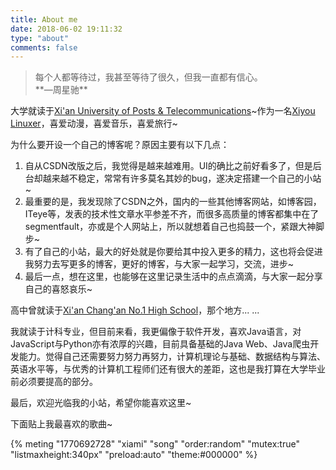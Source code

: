 ```yaml
---
title: About me
date: 2018-06-02 19:11:32
type: "about"
comments: false
---
```


<blockquote class="blockquote-center">每个人都等待过，我甚至等待了很久，但我一直都有信心。
<br>**—周星驰**</blockquote>

大学就读于[Xi'an University of Posts & Telecommunications][1]~作为一名[Xiyou Linuxer][2]，喜爱动漫，喜爱音乐，喜爱旅行~

为什么要开设一个自己的博客呢？原因主要有以下几点：

1. 自从CSDN改版之后，我觉得是越来越难用。UI的确比之前好看多了，但是后台却越来越不稳定，常常有许多莫名其妙的bug，遂决定搭建一个自己的小站~
2. 最重要的是，我发现除了CSDN之外，国内的一些其他博客网站，如博客园，ITeye等，发表的技术性文章水平参差不齐，而很多高质量的博客都集中在了segmentfault，亦或是个人网站上，所以就想着自己也捣鼓一个，紧跟大神脚步~
4. 有了自己的小站，最大的好处就是你要给其中投入更多的精力，这也将会促进我努力去写更多的博客，更好的博客，与大家一起学习，交流，进步~
5. 最后一点，想在这里，也能够在这里记录生活中的点点滴滴，与大家一起分享自己的喜怒哀乐~

高中曾就读于[Xi'an Chang'an No.1 High School][3]，那个地方... ...

我就读于计科专业，但目前来看，我更偏像于软件开发，喜欢Java语言，对JavaScript与Python亦有浓厚的兴趣，目前具备基础的Java Web、Java爬虫开发能力。觉得自己还需要努力努力再努力，计算机理论与基础、数据结构与算法、英语水平等，与优秀的计算机工程师们还有很大的差距，这也是我打算在大学毕业前必须要提高的部分。

最后，欢迎光临我的小站，希望你能喜欢这里~

下面贴上我最喜欢的歌曲~

{% meting "1770692728" "xiami" "song" "order:random"  "mutex:true" "listmaxheight:340px" "preload:auto" "theme:#000000" %}


  [1]: http://www.xiyou.edu.cn/
  [2]: https://www.xiyoulinux.org/
  [3]: https://baike.baidu.com/item/%E8%A5%BF%E5%AE%89%E5%B8%82%E9%95%BF%E5%AE%89%E5%8C%BA%E7%AC%AC%E4%B8%80%E4%B8%AD%E5%AD%A6/7747972